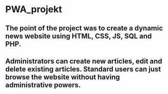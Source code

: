 # PWA_projekt
## The point of the project was to create a dynamic news website using HTML, CSS, JS, SQL and PHP.
## Administrators can create new articles, edit and delete existing articles. Standard users can just browse the website without having administrative powers.
